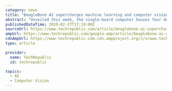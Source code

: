 ```yaml
---
category: news
title: "BeagleBone AI supercharges machine learning and computer vision on Raspberry Pi-style board"
abstract: "Unveiled this week, the single-board computer houses four dedicated chips originally designed to help self-driving cars \"see\" the world around them. The newly revealed BeagleBone AI is a board aimed at developers interested in experimenting with machine ..."
publishedDateTime: 2019-02-27T17:19:00Z
sourceUrl: https://www.techrepublic.com/article/beaglebone-ai-supercharges-machine-learning-and-computer-vision-on-raspberry-pi-style-board/
ampUrl: https://www.techrepublic.com/google-amp/article/beaglebone-ai-supercharges-machine-learning-and-computer-vision-on-raspberry-pi-style-board/
cdnAmpUrl: https://www-techrepublic-com.cdn.ampproject.org/c/s/www.techrepublic.com/google-amp/article/beaglebone-ai-supercharges-machine-learning-and-computer-vision-on-raspberry-pi-style-board/
type: article

provider:
  name: TechRepublic
  id: techrepublic

topics:
  - AI
  - Computer Vision
---
```

